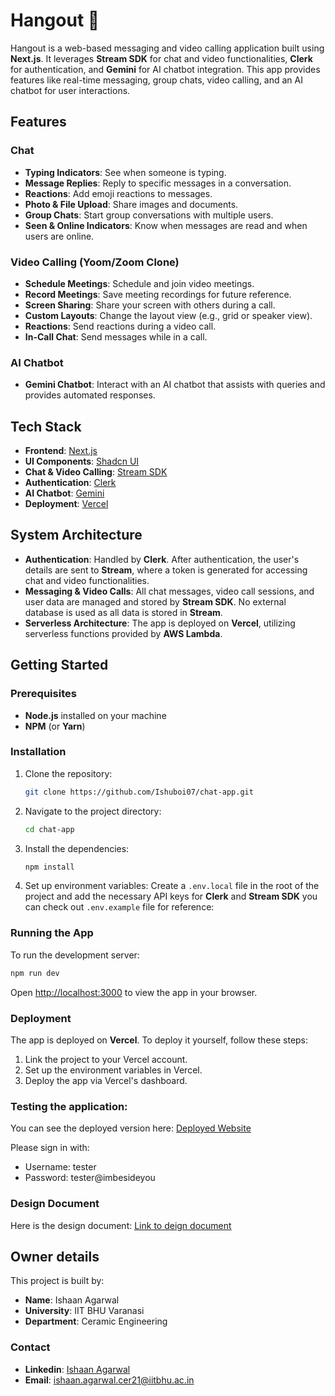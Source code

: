 # Hangout 👋

Hangout is a web-based messaging and video calling application built using **Next.js**. It leverages **Stream SDK** for chat and video functionalities, **Clerk** for authentication, and **Gemini** for AI chatbot integration. This app provides features like real-time messaging, group chats, video calling, and an AI chatbot for user interactions.

## Features

### Chat

- **Typing Indicators**: See when someone is typing.
- **Message Replies**: Reply to specific messages in a conversation.
- **Reactions**: Add emoji reactions to messages.
- **Photo & File Upload**: Share images and documents.
- **Group Chats**: Start group conversations with multiple users.
- **Seen & Online Indicators**: Know when messages are read and when users are online.

### Video Calling (Yoom/Zoom Clone)

- **Schedule Meetings**: Schedule and join video meetings.
- **Record Meetings**: Save meeting recordings for future reference.
- **Screen Sharing**: Share your screen with others during a call.
- **Custom Layouts**: Change the layout view (e.g., grid or speaker view).
- **Reactions**: Send reactions during a video call.
- **In-Call Chat**: Send messages while in a call.

### AI Chatbot

- **Gemini Chatbot**: Interact with an AI chatbot that assists with queries and provides automated responses.

## Tech Stack

- **Frontend**: [Next.js](https://nextjs.org/)
- **UI Components**: [Shadcn UI](https://shadcn.dev/)
- **Chat & Video Calling**: [Stream SDK](https://getstream.io/)
- **Authentication**: [Clerk](https://clerk.dev/)
- **AI Chatbot**: [Gemini](https://ai.google.dev/)
- **Deployment**: [Vercel](https://vercel.com/)

## System Architecture

- **Authentication**: Handled by **Clerk**. After authentication, the user's details are sent to **Stream**, where a token is generated for accessing chat and video functionalities.
- **Messaging & Video Calls**: All chat messages, video call sessions, and user data are managed and stored by **Stream SDK**. No external database is used as all data is stored in **Stream**.
- **Serverless Architecture**: The app is deployed on **Vercel**, utilizing serverless functions provided by **AWS Lambda**.

## Getting Started

### Prerequisites

- **Node.js** installed on your machine
- **NPM** (or **Yarn**)

### Installation

1. Clone the repository:

   ```bash
   git clone https://github.com/Ishuboi07/chat-app.git
   ```

2. Navigate to the project directory:

   ```bash
   cd chat-app
   ```

3. Install the dependencies:

   ```bash
   npm install
   ```

4. Set up environment variables:
   Create a `.env.local` file in the root of the project and add the necessary API keys for **Clerk** and **Stream SDK** you can check out `.env.example` file for reference:

### Running the App

To run the development server:

```bash
npm run dev
```

Open [http://localhost:3000](http://localhost:3000) to view the app in your browser.

### Deployment

The app is deployed on **Vercel**. To deploy it yourself, follow these steps:

1. Link the project to your Vercel account.
2. Set up the environment variables in Vercel.
3. Deploy the app via Vercel's dashboard.

### Testing the application:

You can see the deployed version here: [Deployed Website](https://hangout.ishaanagarwal.xyz/)

Please sign in with:

- Username: tester
- Password: tester@imbesideyou

### Design Document

Here is the design document: [Link to deign document](https://docs.google.com/document/d/17o_3HwYCRx70qochgLVgM6FSVhc_uXcqjbwTpMxMxHQ/edit?usp=sharing)

## Owner details

This project is built by:

- **Name**: Ishaan Agarwal
- **University**: IIT BHU Varanasi
- **Department**: Ceramic Engineering

### Contact

- **Linkedin**: [Ishaan Agarwal](https://www.linkedin.com/in/ishaan-agarwal-2a6a2b221/)
- **Email**: ishaan.agarwal.cer21@iitbhu.ac.in
